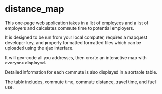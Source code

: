 distance_map
============

This one-page web application takes in a list of employees and a list of employers and
calculates commute time to potential employers. 

It is designed to be run from your local computer, requires a mapquest
developer key, and properly formatted formatted files which can be uploaded
using the ajax interface.

It will geo-code all you addresses, then create an interactive map with everyone displayed. 

Detailed information for each commute is also displayed in a sortable table.

The table includes, commute time, commute distance, travel time, and fuel use.
